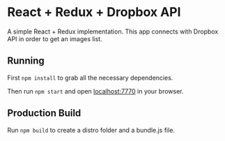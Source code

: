 # React + Redux + Dropbox API

A simple React + Redux implementation. This app connects with Dropbox API in order to get an images list.

## Running

First `npm install` to grab all the necessary dependencies. 

Then run `npm start` and open <localhost:7770> in your browser.

## Production Build

Run `npm build` to create a distro folder and a bundle.js file.
